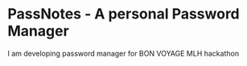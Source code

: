 # PassNotes - A personal Password Manager
I am developing password manager for BON VOYAGE MLH hackathon
